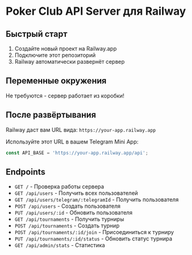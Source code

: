 # Poker Club API Server для Railway

## Быстрый старт

1. Создайте новый проект на Railway.app
2. Подключите этот репозиторий
3. Railway автоматически развернёт сервер

## Переменные окружения

Не требуются - сервер работает из коробки!

## После развёртывания

Railway даст вам URL вида: `https://your-app.railway.app`

Используйте этот URL в вашем Telegram Mini App:
```javascript
const API_BASE = 'https://your-app.railway.app/api';
```

## Endpoints

- `GET /` - Проверка работы сервера
- `GET /api/users` - Получить всех пользователей
- `GET /api/users/telegram/:telegramId` - Получить пользователя
- `POST /api/users` - Создать пользователя
- `PUT /api/users/:id` - Обновить пользователя
- `GET /api/tournaments` - Получить турниры
- `POST /api/tournaments` - Создать турнир
- `POST /api/tournaments/:id/join` - Присоединиться к турниру
- `PUT /api/tournaments/:id/status` - Обновить статус турнира
- `GET /api/admin/stats` - Статистика
